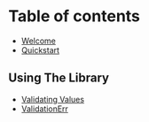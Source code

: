 # Table of contents

* [Welcome](README.md)
* [Quickstart](quickstart.md)

## Using The Library

* [Validating Values](using-the-library/validating-values.md)
* [ValidationErr](using-the-library/validationerr.md)

